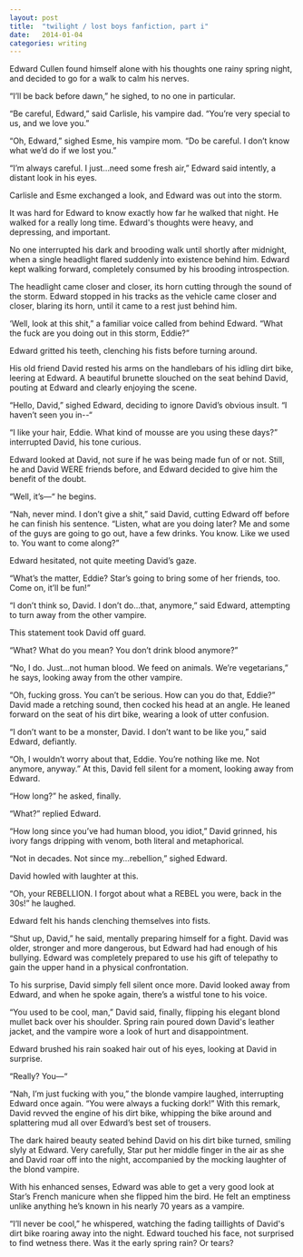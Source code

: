 ```yaml
---
layout: post
title:  "twilight / lost boys fanfiction, part i"
date:   2014-01-04
categories: writing
---
```


Edward Cullen found himself alone with his thoughts one rainy spring night, and decided to go for a walk to calm his nerves.

“I’ll be back before dawn,” he sighed, to no one in particular.

“Be careful, Edward,” said Carlisle, his vampire dad. “You’re very special to us, and we love you.”

“Oh, Edward,” sighed Esme, his vampire mom. “Do be careful. I don’t know what we’d do if we lost you.”

“I’m always careful. I just…need some fresh air,” Edward said intently, a distant look in his eyes.

Carlisle and Esme exchanged a look, and Edward was out into the storm.

It was hard for Edward to know exactly how far he walked that night. He walked for a really long time. Edward's thoughts were heavy, and depressing, and important.

No one interrupted his dark and brooding walk until shortly after midnight, when a single headlight flared suddenly into existence behind him. Edward kept walking forward, completely consumed by his brooding introspection.

The headlight came closer and closer, its horn cutting through the sound of the storm. Edward stopped in his tracks as the vehicle came closer and closer, blaring its horn, until it came to a rest just behind him.

‘Well, look at this shit,” a familiar voice called from behind Edward. “What the fuck are you doing out in this storm, Eddie?”

Edward gritted his teeth, clenching his fists before turning around.

His old friend David rested his arms on the handlebars of his idling dirt bike, leering at Edward. A beautiful brunette slouched on the seat behind David, pouting at Edward and clearly enjoying the scene.

“Hello, David,” sighed Edward, deciding to ignore David’s obvious insult. “I haven’t seen you in--“

“I like your hair, Eddie. What kind of mousse are you using these days?” interrupted David, his tone curious.

Edward looked at David, not sure if he was being made fun of or not. Still, he and David WERE friends before, and Edward decided to give him the benefit of the doubt.

“Well, it’s—“ he begins.

“Nah, never mind. I don’t give a shit,” said David, cutting Edward off before he can finish his sentence. “Listen, what are you doing later? Me and some of the guys are going to go out, have a few drinks. You know. Like we used to. You want to come along?”

Edward hesitated, not quite meeting David’s gaze.

“What’s the matter, Eddie? Star’s going to bring some of her friends, too. Come on, it’ll be fun!”

“I don’t think so, David. I don’t do…that, anymore,” said Edward, attempting to turn away from the other vampire.

This statement took David off guard.

“What? What do you mean? You don’t drink blood anymore?”

“No, I do. Just…not human blood. We feed on animals. We’re vegetarians,” he says, looking away from the other vampire.

“Oh, fucking gross. You can’t be serious. How can you do that, Eddie?” David made a retching sound, then cocked his head at an angle. He leaned forward on the seat of his dirt bike, wearing a look of utter confusion.

“I don’t want to be a monster, David. I don’t want to be like you,” said Edward, defiantly.

“Oh, I wouldn’t worry about that, Eddie.  You’re nothing like me. Not anymore, anyway.” At this, David fell silent for a moment, looking away from Edward.

“How long?” he asked, finally.

“What?” replied Edward.

“How long since you’ve had human blood, you idiot,” David grinned, his ivory fangs dripping with venom, both literal and metaphorical.

“Not in decades. Not since my…rebellion,” sighed Edward.

David howled with laughter at this.

“Oh, your REBELLION. I forgot about what a REBEL you were, back in the 30s!” he laughed.

Edward felt his hands clenching themselves into fists.

“Shut up, David,” he said, mentally preparing himself for a fight. David was older, stronger and more dangerous, but Edward had had enough of his bullying. Edward was completely prepared to use his gift of telepathy to gain the upper hand in a physical confrontation.

To his surprise, David simply fell silent once more. David looked away from Edward, and when he spoke again, there’s a wistful tone to his voice.

“You used to be cool, man,” David said, finally, flipping his elegant blond mullet back over his shoulder. Spring rain poured down David's leather jacket, and the vampire wore a look of hurt and disappointment.

Edward brushed his rain soaked hair out of his eyes, looking at David in surprise.

“Really? You—“

“Nah, I’m just fucking with you,” the blonde vampire laughed, interrupting Edward once again. “You were always a fucking dork!” With this remark, David revved the engine of his dirt bike, whipping the bike around and splattering mud all over Edward’s best set of trousers.

The dark haired beauty seated behind David on his dirt bike turned, smiling slyly at Edward. Very carefully, Star put her middle finger in the air as she and David roar off into the night, accompanied by the mocking laughter of the blond vampire.

With his enhanced senses, Edward was able to get a very good look at Star’s French manicure when she flipped him the bird. He felt an emptiness unlike anything he’s known in his nearly 70 years as a vampire.

“I’ll never be cool,” he whispered, watching the fading taillights of David's dirt bike roaring away into the night. Edward touched his face, not surprised to find wetness there. Was it the early spring rain? Or tears?
